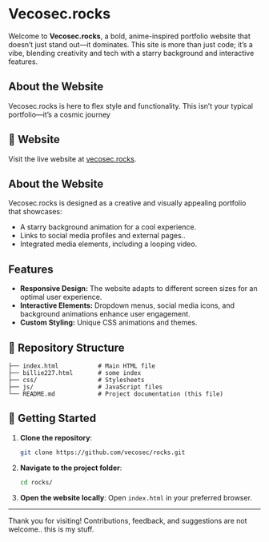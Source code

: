# Vecosec.rocks

Welcome to **Vecosec.rocks**, a bold, anime-inspired portfolio website that doesn’t just stand out—it dominates. This site is more than just code; it’s a vibe, blending creativity and tech with a starry background and interactive features.

## About the Website

Vecosec.rocks is here to flex style and functionality. This isn’t your typical portfolio—it’s a cosmic journey

## 🔗 Website

Visit the live website at [vecosec.rocks](https://vecosec.rocks).

## About the Website

Vecosec.rocks is designed as a creative and visually appealing portfolio that showcases:

- A starry background animation for a cool experience.
- Links to social media profiles and external pages..
- Integrated media elements, including a looping video.

## Features

- **Responsive Design:** The website adapts to different screen sizes for an optimal user experience.
- **Interactive Elements:** Dropdown menus, social media icons, and background animations enhance user engagement.
- **Custom Styling:** Unique CSS animations and themes.

## 📂 Repository Structure
```
├── index.html           # Main HTML file
├── billie227.html       # some index
├── css/                 # Stylesheets
├── js/                  # JavaScript files
└── README.md            # Project documentation (this file)
```

## 🚀 Getting Started
1. **Clone the repository**:
   ```bash
   git clone https://github.com/vecosec/rocks.git
   ```
2. **Navigate to the project folder**:
   ```bash
   cd rocks/
   ```
3. **Open the website locally**:
   Open `index.html` in your preferred browser.

---

Thank you for visiting! Contributions, feedback, and suggestions are not welcome.. this is my stuff.
